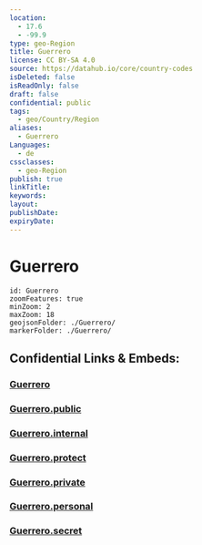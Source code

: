 ```yaml
---
location:
  - 17.6
  - -99.9
type: geo-Region
title: Guerrero
license: CC BY-SA 4.0
source: https://datahub.io/core/country-codes
isDeleted: false
isReadOnly: false
draft: false
confidential: public
tags:
  - geo/Country/Region
aliases:
  - Guerrero
Languages:
  - de
cssclasses:
  - geo-Region
publish: true
linkTitle:
keywords:
layout:
publishDate:
expiryDate:
---
```


# Guerrero

```leaflet
id: Guerrero
zoomFeatures: true 
minZoom: 2 
maxZoom: 18
geojsonFolder: ./Guerrero/
markerFolder: ./Guerrero/
```


## Confidential Links & Embeds: 

### [Guerrero](/_Standards/Earth/Continent/America~Central/Mexico/States~Mexico/Guerrero.md) 

### [Guerrero.public](/_public/Earth/Continent/America~Central/Mexico/States~Mexico/Guerrero.public.md) 

### [Guerrero.internal](/_internal/Earth/Continent/America~Central/Mexico/States~Mexico/Guerrero.internal.md) 

### [Guerrero.protect](/_protect/Earth/Continent/America~Central/Mexico/States~Mexico/Guerrero.protect.md) 

### [Guerrero.private](/_private/Earth/Continent/America~Central/Mexico/States~Mexico/Guerrero.private.md) 

### [Guerrero.personal](/_personal/Earth/Continent/America~Central/Mexico/States~Mexico/Guerrero.personal.md) 

### [Guerrero.secret](/_secret/Earth/Continent/America~Central/Mexico/States~Mexico/Guerrero.secret.md)

